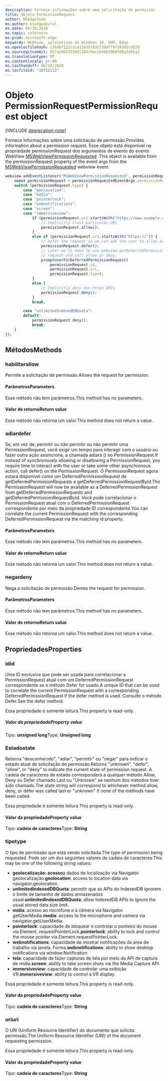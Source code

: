 ```yaml
---
description: Fornece informações sobre uma solicitação de permissão
title: Objeto PermissionRequest
author: MSEdgeTeam
ms.author: msedgedevrel
ms.date: 06/10/2020
ms.topic: reference
ms.prod: microsoft-edge
keywords: WebView, aplicativos do Windows 10, UWP, Edge
ms.openlocfilehash: c769bf122c3ca116d5783b73d0ff4f183d2cd52d
ms.sourcegitcommit: 037a2d62333691104c9accb4862968f80a3465a2
ms.translationtype: MT
ms.contentlocale: pt-BR
ms.lasthandoff: 06/18/2020
ms.locfileid: "10752112"
---
```

# <span data-ttu-id="7928f-104">Objeto PermissionRequest</span><span class="sxs-lookup"><span data-stu-id="7928f-104">PermissionRequest object</span></span>  

[!INCLUDE [deprecation-note](../includes/deprecation-note.md)]  

<span data-ttu-id="7928f-105">Fornece informações sobre uma solicitação de permissão.</span><span class="sxs-lookup"><span data-stu-id="7928f-105">Provides information about a permission request.</span></span> <span data-ttu-id="7928f-106">Esse objeto está disponível na propriedade permissionRequest dos argumentos de evento do evento WebView [MSWebViewPermissionRequested](../webview.md#mswebviewpermissionrequested) .</span><span class="sxs-lookup"><span data-stu-id="7928f-106">This object is available from the permissionRequest property of the event args from the [MSWebViewPermissionRequested](../webview.md#mswebviewpermissionrequested) webview event.</span></span>  

```javascript
webview.addEventListener("MSWebViewPermissionRequested", permissionRequestedEventArgs => {
    const permissionRequest = permissionRequestedEventArgs.permissionRequest;
    switch (permissionRequest.type) {
        case "geolocation":
        case "media":
        case "pointerlock":
        case "webnotifications":
        case "screen":
        case "immersiveview":
            if (permissionRequest.uri.startsWith("https://www.example.com/")) {
                // Implicitly trust particular URI
                permissionRequest.allow();
            }
            else if (permissionRequest.uri.startsWith("https://")) {
                // Defer the request so we can ask the user to allow or deny the request
                permissionRequest.defer();
                // Later we'll need to use webview.getDeferredPermissionRequestById for this
                // request and call allow or deny.
                promptUserForDeferredPermissionRequest(
                    permissionRequest.id,
                    permissionRequest.uri,
                    permissionRequest.type);
            }
            else {
                // Implicitly deny non-https URIs
                permissionRequest.deny();
            }
            break;

        case "unlimitedIndexedDBQuota":
        default:
            permissionRequest.deny();
            break;
    }
});
```  

## <span data-ttu-id="7928f-107">Métodos</span><span class="sxs-lookup"><span data-stu-id="7928f-107">Methods</span></span>  

### <span data-ttu-id="7928f-108">habilitar</span><span class="sxs-lookup"><span data-stu-id="7928f-108">allow</span></span>  

<span data-ttu-id="7928f-109">Permite a solicitação de permissão.</span><span class="sxs-lookup"><span data-stu-id="7928f-109">Allows the request for permission.</span></span>  

#### <span data-ttu-id="7928f-110">Parâmetros</span><span class="sxs-lookup"><span data-stu-id="7928f-110">Parameters</span></span>  

<span data-ttu-id="7928f-111">Esse método não tem parâmetros.</span><span class="sxs-lookup"><span data-stu-id="7928f-111">This method has no parameters.</span></span>  

#### <span data-ttu-id="7928f-112">Valor de retorno</span><span class="sxs-lookup"><span data-stu-id="7928f-112">Return value</span></span>  

<span data-ttu-id="7928f-113">Esse método não retorna um valor.</span><span class="sxs-lookup"><span data-stu-id="7928f-113">This method does not return a value.</span></span>  

### <span data-ttu-id="7928f-114">adiar</span><span class="sxs-lookup"><span data-stu-id="7928f-114">defer</span></span>  

<span data-ttu-id="7928f-115">Se, em vez de, permitir ou não permitir ou não permitir uma PermissionRequest, você exigir um tempo para interagir com o usuário ou fazer outra ação assíncrona, a chamada adiará () no PermissionRequest.</span><span class="sxs-lookup"><span data-stu-id="7928f-115">If instead of synchronously allowing or disallowing a PermissionRequest, you require time to interact with the user or take some other asynchronous action, call defer() on the PermissionRequest.</span></span>  <span data-ttu-id="7928f-116">O PermissionRequest agora estará disponível como um DeferredPermissionRequest de getDeferredPermissionRequests e getDeferredPermissionRequestById.</span><span class="sxs-lookup"><span data-stu-id="7928f-116">The PermissionRequest will now be available as a DeferredPermissionRequest from getDeferredPermissionRequests and getDeferredPermissionRequestById.</span></span>  <span data-ttu-id="7928f-117">Você pode correlacionar o PermissionRequest atual com o DeferredPermissionRequest correspondente por meio da propriedade ID correspondente.</span><span class="sxs-lookup"><span data-stu-id="7928f-117">You can correlate the current PermissionRequest with the corresponding DeferredPermissionRequest via the matching id property.</span></span>  

#### <span data-ttu-id="7928f-118">Parâmetros</span><span class="sxs-lookup"><span data-stu-id="7928f-118">Parameters</span></span>  

<span data-ttu-id="7928f-119">Esse método não tem parâmetros.</span><span class="sxs-lookup"><span data-stu-id="7928f-119">This method has no parameters.</span></span>  

#### <span data-ttu-id="7928f-120">Valor de retorno</span><span class="sxs-lookup"><span data-stu-id="7928f-120">Return value</span></span>  

<span data-ttu-id="7928f-121">Esse método não retorna um valor.</span><span class="sxs-lookup"><span data-stu-id="7928f-121">This method does not return a value.</span></span>  

### <span data-ttu-id="7928f-122">negar</span><span class="sxs-lookup"><span data-stu-id="7928f-122">deny</span></span>  

<span data-ttu-id="7928f-123">Nega a solicitação de permissão.</span><span class="sxs-lookup"><span data-stu-id="7928f-123">Denies the request for permission.</span></span>  

#### <span data-ttu-id="7928f-124">Parâmetros</span><span class="sxs-lookup"><span data-stu-id="7928f-124">Parameters</span></span>  

<span data-ttu-id="7928f-125">Esse método não tem parâmetros.</span><span class="sxs-lookup"><span data-stu-id="7928f-125">This method has no parameters.</span></span>  

#### <span data-ttu-id="7928f-126">Valor de retorno</span><span class="sxs-lookup"><span data-stu-id="7928f-126">Return value</span></span>  

<span data-ttu-id="7928f-127">Esse método não retorna um valor.</span><span class="sxs-lookup"><span data-stu-id="7928f-127">This method does not return a value.</span></span>  

## <span data-ttu-id="7928f-128">Propriedades</span><span class="sxs-lookup"><span data-stu-id="7928f-128">Properties</span></span>  

### <span data-ttu-id="7928f-129">id</span><span class="sxs-lookup"><span data-stu-id="7928f-129">id</span></span>  

<span data-ttu-id="7928f-130">Uma ID exclusiva que pode ser usada para correlacionar a PermissionRequest atual com um DeferredPermissionRequest correspondente se o método Defer for usado.</span><span class="sxs-lookup"><span data-stu-id="7928f-130">A unique ID that can be used to correlate the current PermissionRequest with a corresponding DeferredPermissionRequest if the defer method is used.</span></span>  <span data-ttu-id="7928f-131">Consulte o método Defer.</span><span class="sxs-lookup"><span data-stu-id="7928f-131">See the defer method.</span></span>  

<span data-ttu-id="7928f-132">Essa propriedade é somente leitura.</span><span class="sxs-lookup"><span data-stu-id="7928f-132">This property is read-only.</span></span>  

##### <span data-ttu-id="7928f-133">Valor da propriedade</span><span class="sxs-lookup"><span data-stu-id="7928f-133">Property value</span></span>  

<span data-ttu-id="7928f-134">Tipo: **unsigned long**</span><span class="sxs-lookup"><span data-stu-id="7928f-134">Type: **Unsigned long**</span></span>  

### <span data-ttu-id="7928f-135">Estado</span><span class="sxs-lookup"><span data-stu-id="7928f-135">state</span></span>  

<span data-ttu-id="7928f-136">Retorna "desconhecido", "adiar", "permitir" ou "negar" para indicar o estado atual de solicitação de permissão.</span><span class="sxs-lookup"><span data-stu-id="7928f-136">Returns "unknown", "defer", "allow", or "deny" to indicate the current state of permission request.</span></span>  <span data-ttu-id="7928f-137">A cadeia de caracteres de estado corresponderá a qualquer método Allow, Deny ou Defer chamado Last ou "Unknown" se nenhum dos métodos tiver sido chamado.</span><span class="sxs-lookup"><span data-stu-id="7928f-137">The state string will correspond to whichever method allow, deny, or defer was called last or "unknown" if none of the methods have been called.</span></span>  

<span data-ttu-id="7928f-138">Essa propriedade é somente leitura.</span><span class="sxs-lookup"><span data-stu-id="7928f-138">This property is read-only.</span></span>  

#### <span data-ttu-id="7928f-139">Valor da propriedade</span><span class="sxs-lookup"><span data-stu-id="7928f-139">Property value</span></span>  

<span data-ttu-id="7928f-140">Tipo: **cadeia de caracteres**</span><span class="sxs-lookup"><span data-stu-id="7928f-140">Type: **String**</span></span>  

### <span data-ttu-id="7928f-141">tipo</span><span class="sxs-lookup"><span data-stu-id="7928f-141">type</span></span>  

<span data-ttu-id="7928f-142">O tipo de permissão que está sendo solicitada.</span><span class="sxs-lookup"><span data-stu-id="7928f-142">The type of permission being requested.</span></span> <span data-ttu-id="7928f-143">Pode ser um dos seguintes valores de cadeia de caracteres:</span><span class="sxs-lookup"><span data-stu-id="7928f-143">This may be one of the following string values:</span></span>  

*   <span data-ttu-id="7928f-144">**geolocalização: acesso**a dados de localização via Navigator. geolocalização.</span><span class="sxs-lookup"><span data-stu-id="7928f-144">**geolocation**: access to location data via navigator.geolocation.</span></span>  
*   <span data-ttu-id="7928f-145">**unlimitedIndexedDBQuota**: permitir que as APIs do IndexedDB ignorem o limite de tamanho de dados armazenados usual.</span><span class="sxs-lookup"><span data-stu-id="7928f-145">**unlimitedIndexedDBQuota**: allow IndexedDB APIs to ignore the usual stored data size limit.</span></span>  
*   <span data-ttu-id="7928f-146">**mídia**: acesso ao microfone e à câmera via Navigator. getUserMedia.</span><span class="sxs-lookup"><span data-stu-id="7928f-146">**media**: access to the microphone and camera via navigator.getUserMedia.</span></span>  
*   <span data-ttu-id="7928f-147">**pointerlock**: capacidade de bloquear e controlar o ponteiro do mouse via Element. requestPointerLock.</span><span class="sxs-lookup"><span data-stu-id="7928f-147">**pointerlock**: ability to lock and control the mouse pointer via Element.requestPointerLock.</span></span>  
*   <span data-ttu-id="7928f-148">**webnotifications**: capacidade de mostrar notificações da área de trabalho via janela. Forma.</span><span class="sxs-lookup"><span data-stu-id="7928f-148">**webnotifications**: ability to show desktop notifications via window.Notification.</span></span>  
*   <span data-ttu-id="7928f-149">**tela**: capacidade de fazer capturas de tela por meio da API de captura de mídia.</span><span class="sxs-lookup"><span data-stu-id="7928f-149">**screen**: ability to take screen shots via the Media Capture API.</span></span>  
*   <span data-ttu-id="7928f-150">**immersiveview**: capacidade de controlar uma exibição VR.</span><span class="sxs-lookup"><span data-stu-id="7928f-150">**immersiveview**: ability to control a VR display.</span></span>  

<span data-ttu-id="7928f-151">Essa propriedade é somente leitura.</span><span class="sxs-lookup"><span data-stu-id="7928f-151">This property is read-only.</span></span>  

#### <span data-ttu-id="7928f-152">Valor da propriedade</span><span class="sxs-lookup"><span data-stu-id="7928f-152">Property value</span></span>  

<span data-ttu-id="7928f-153">Tipo: **cadeia de caracteres**</span><span class="sxs-lookup"><span data-stu-id="7928f-153">Type: **String**</span></span>  

### <span data-ttu-id="7928f-154">uri</span><span class="sxs-lookup"><span data-stu-id="7928f-154">uri</span></span>  

<span data-ttu-id="7928f-155">O URI (Uniform Resource Identifier) do documento que solicita permissão.</span><span class="sxs-lookup"><span data-stu-id="7928f-155">The Uniform Resource Identifier (URI) of the document requesting permission.</span></span>  

<span data-ttu-id="7928f-156">Essa propriedade é somente leitura.</span><span class="sxs-lookup"><span data-stu-id="7928f-156">This property is read-only.</span></span>  

#### <span data-ttu-id="7928f-157">Valor da propriedade</span><span class="sxs-lookup"><span data-stu-id="7928f-157">Property value</span></span>  

<span data-ttu-id="7928f-158">Tipo: **cadeia de caracteres**</span><span class="sxs-lookup"><span data-stu-id="7928f-158">Type: **String**</span></span>  

